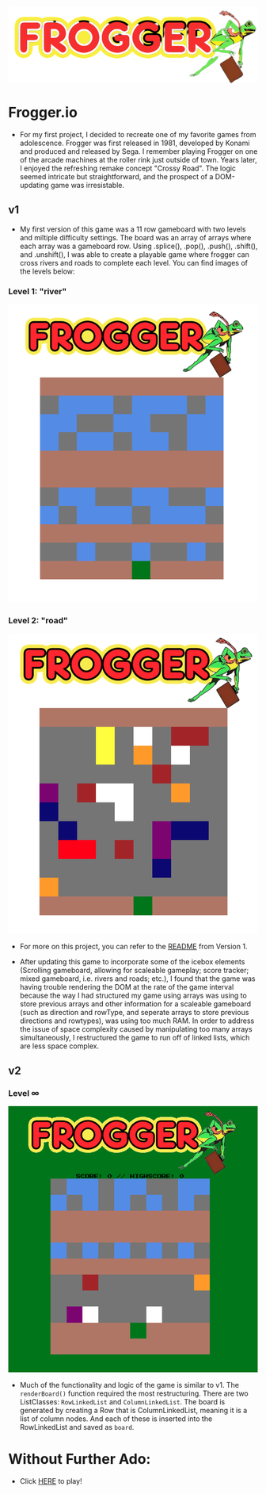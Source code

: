 ![](/READMEfiles/frogger-logo.png)
# Frogger.io
- For my first project, I decided to recreate one of my favorite games from adolescence. Frogger was first released in 1981, developed by Konami and produced and released by Sega. I remember playing Frogger on one of the arcade machines at the roller rink just outside of town. Years later, I enjoyed the refreshing remake concept "Crossy Road". The logic seemed intricate but straightforward, and the prospect of a DOM-updating game was irresistable.

## v1
- My first version of this game was a 11 row gameboard with two levels and miltiple difficulty settings. The board was an array of arrays where each array was a gameboard row. Using .splice(), .pop(), .push(), .shift(), and .unshift(), I was able to create a playable game where frogger can cross rivers and roads to complete each level. You can find images of the levels below:

### Level 1: "river"
![](/READMEfiles/Figure_2.png)

### Level 2: "road"
![](/READMEfiles/Figure_2.5.png)

- For more on this project, you can refer to the [README](https://github.com/m-j-terry/unit-1-project/tree/v1/READMEfiles) from Version 1.

- After updating this game to incorporate some of the icebox elements (Scrolling gameboard, allowing for scaleable gameplay; score tracker; mixed gameboard, i.e. rivers and roads; etc.), I found that the game was having trouble rendering the DOM at the rate of the game interval because the way I had structured my game using arrays was using to store previous arrays and other information for a scaleable gameboard (such as direction and rowType, and seperate arrays to store previous directions and rowtypes), was using too much RAM. In order to address the issue of space complexity caused by manipulating too many arrays simultaneously, I restructured the game to run off of linked lists, which are less space complex.

## v2
### Level ∞
![](/READMEfiles/Figure_3.png)
- Much of the functionality and logic of the game is similar to v1. The `renderBoard()` function required the most restructuring. There are two ListClasses: `RowLinkedList` and `ColumnLinkedList`. The board is generated by creating a Row that is ColumnLinkedList, meaning it is a list of column nodes. And each of these is inserted into the RowLinkedList and saved as `board`.

# Without Further Ado:
- Click [HERE](https://m-j-terry.github.io/unit-1-project/) to play!